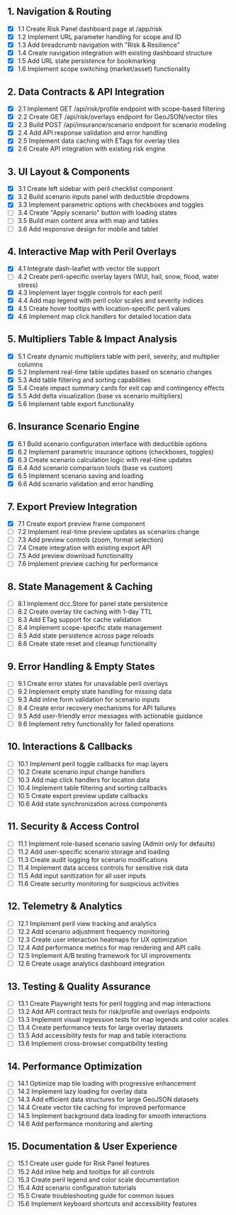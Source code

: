 ## 1. Navigation & Routing
- [x] 1.1 Create Risk Panel dashboard page at /app/risk
- [x] 1.2 Implement URL parameter handling for scope and ID
- [x] 1.3 Add breadcrumb navigation with "Risk & Resilience"
- [x] 1.4 Create navigation integration with existing dashboard structure
- [x] 1.5 Add URL state persistence for bookmarking
- [x] 1.6 Implement scope switching (market/asset) functionality

## 2. Data Contracts & API Integration
- [x] 2.1 Implement GET /api/risk/profile endpoint with scope-based filtering
- [x] 2.2 Create GET /api/risk/overlays endpoint for GeoJSON/vector tiles
- [x] 2.3 Build POST /api/insurance/scenario endpoint for scenario modeling
- [x] 2.4 Add API response validation and error handling
- [x] 2.5 Implement data caching with ETags for overlay tiles
- [x] 2.6 Create API integration with existing risk engine

## 3. UI Layout & Components
- [x] 3.1 Create left sidebar with peril checklist component
- [x] 3.2 Build scenario inputs panel with deductible dropdowns
- [x] 3.3 Implement parametric options with checkboxes and toggles
- [ ] 3.4 Create "Apply scenario" button with loading states
- [ ] 3.5 Build main content area with map and tables
- [ ] 3.6 Add responsive design for mobile and tablet

## 4. Interactive Map with Peril Overlays
- [x] 4.1 Integrate dash-leaflet with vector tile support
- [ ] 4.2 Create peril-specific overlay layers (WUI, hail, snow, flood, water stress)
- [x] 4.3 Implement layer toggle controls for each peril
- [x] 4.4 Add map legend with peril color scales and severity indices
- [x] 4.5 Create hover tooltips with location-specific peril values
- [x] 4.6 Implement map click handlers for detailed location data

## 5. Multipliers Table & Impact Analysis
- [x] 5.1 Create dynamic multipliers table with peril, severity, and multiplier columns
- [x] 5.2 Implement real-time table updates based on scenario changes
- [x] 5.3 Add table filtering and sorting capabilities
- [x] 5.4 Create impact summary cards for exit cap and contingency effects
- [x] 5.5 Add delta visualization (base vs scenario multipliers)
- [x] 5.6 Implement table export functionality

## 6. Insurance Scenario Engine
- [x] 6.1 Build scenario configuration interface with deductible options
- [x] 6.2 Implement parametric insurance options (checkboxes, toggles)
- [x] 6.3 Create scenario calculation logic with real-time updates
- [x] 6.4 Add scenario comparison tools (base vs custom)
- [x] 6.5 Implement scenario saving and loading
- [x] 6.6 Add scenario validation and error handling

## 7. Export Preview Integration
- [x] 7.1 Create export preview frame component
- [ ] 7.2 Implement real-time preview updates as scenarios change
- [ ] 7.3 Add preview controls (zoom, format selection)
- [ ] 7.4 Create integration with existing export API
- [ ] 7.5 Add preview download functionality
- [ ] 7.6 Implement preview caching for performance

## 8. State Management & Caching
- [ ] 8.1 Implement dcc.Store for panel state persistence
- [ ] 8.2 Create overlay tile caching with 1-day TTL
- [ ] 8.3 Add ETag support for cache validation
- [ ] 8.4 Implement scope-specific state management
- [ ] 8.5 Add state persistence across page reloads
- [ ] 8.6 Create state reset and cleanup functionality

## 9. Error Handling & Empty States
- [ ] 9.1 Create error states for unavailable peril overlays
- [ ] 9.2 Implement empty state handling for missing data
- [ ] 9.3 Add inline form validation for scenario inputs
- [ ] 9.4 Create error recovery mechanisms for API failures
- [ ] 9.5 Add user-friendly error messages with actionable guidance
- [ ] 9.6 Implement retry functionality for failed operations

## 10. Interactions & Callbacks
- [ ] 10.1 Implement peril toggle callbacks for map layers
- [ ] 10.2 Create scenario input change handlers
- [ ] 10.3 Add map click handlers for location data
- [ ] 10.4 Implement table filtering and sorting callbacks
- [ ] 10.5 Create export preview update callbacks
- [ ] 10.6 Add state synchronization across components

## 11. Security & Access Control
- [ ] 11.1 Implement role-based scenario saving (Admin only for defaults)
- [ ] 11.2 Add user-specific scenario storage and loading
- [ ] 11.3 Create audit logging for scenario modifications
- [ ] 11.4 Implement data access controls for sensitive risk data
- [ ] 11.5 Add input sanitization for all user inputs
- [ ] 11.6 Create security monitoring for suspicious activities

## 12. Telemetry & Analytics
- [ ] 12.1 Implement peril view tracking and analytics
- [ ] 12.2 Add scenario adjustment frequency monitoring
- [ ] 12.3 Create user interaction heatmaps for UX optimization
- [ ] 12.4 Add performance metrics for map rendering and API calls
- [ ] 12.5 Implement A/B testing framework for UI improvements
- [ ] 12.6 Create usage analytics dashboard integration

## 13. Testing & Quality Assurance
- [ ] 13.1 Create Playwright tests for peril toggling and map interactions
- [ ] 13.2 Add API contract tests for risk/profile and overlays endpoints
- [ ] 13.3 Implement visual regression tests for map legends and color scales
- [ ] 13.4 Create performance tests for large overlay datasets
- [ ] 13.5 Add accessibility tests for map and table interactions
- [ ] 13.6 Implement cross-browser compatibility testing

## 14. Performance Optimization
- [ ] 14.1 Optimize map tile loading with progressive enhancement
- [ ] 14.2 Implement lazy loading for overlay data
- [ ] 14.3 Add efficient data structures for large GeoJSON datasets
- [ ] 14.4 Create vector tile caching for improved performance
- [ ] 14.5 Implement background data loading for smooth interactions
- [ ] 14.6 Add performance monitoring and alerting

## 15. Documentation & User Experience
- [ ] 15.1 Create user guide for Risk Panel features
- [ ] 15.2 Add inline help and tooltips for all controls
- [ ] 15.3 Create peril legend and color scale documentation
- [ ] 15.4 Add scenario configuration tutorials
- [ ] 15.5 Create troubleshooting guide for common issues
- [ ] 15.6 Implement keyboard shortcuts and accessibility features
